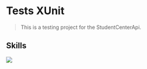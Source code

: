 # Tests XUnit

> This is a testing project for the StudentCenterApi.

## Skills

<div style="display: flex; gap: 10px;"> 
  <img src="https://img.shields.io/badge/C%23-239120?style=for-the-badge&logo=c-sharp&logoColor=white"/> 
</div>
<br>
